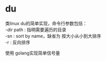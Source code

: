 # du
类linux du的简单实现，命令行参数包括：  
-dir path : 指明需要遍历的目录  
-sn : sort by name，缺省为 按大小从小到大排序  
-r : 反向排序  

使用 golang实现简单信号量  
